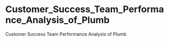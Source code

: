 # Customer_Success_Team_Performance_Analysis_of_Plumb
Customer Success Team Performance Analysis of Plumb
